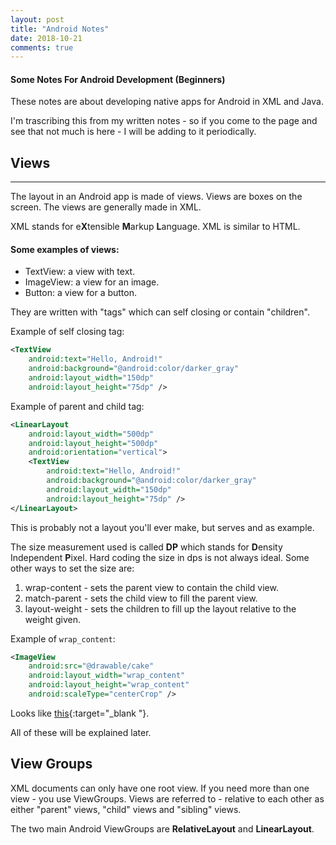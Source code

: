 ```yaml
---
layout: post
title: "Android Notes"
date: 2018-10-21
comments: true
---
```


#### Some Notes For Android Development (Beginners)

These notes are about developing native apps for Android in XML and Java.

I'm trascribing this from my written notes - so if you come to the page and see that not much is here - I will be adding to it periodically.

## Views
---


The layout in an Android app is made of views. Views are  boxes on the screen. The views are generally made in XML.

XML stands for e**X**tensible **M**arkup **L**anguage. XML is similar to HTML.

#### Some examples of views:

- TextView: a view with text.
- ImageView: a view for an image.
- Button: a view for a button.

They are written with "tags" which can self closing or contain "children".

Example of self closing tag:

```xml
<TextView
    android:text="Hello, Android!"
    android:background="@android:color/darker_gray"
    android:layout_width="150dp"
    android:layout_height="75dp" />
```

Example of parent and child tag:

```xml
<LinearLayout
    android:layout_width="500dp"
    android:layout_height="500dp"
    android:orientation="vertical">
    <TextView
        android:text="Hello, Android!"
    	android:background="@android:color/darker_gray"
    	android:layout_width="150dp"
    	android:layout_height="75dp" />
</LinearLayout>
```


This is probably not a layout you'll ever make, but serves and as example.

The size measurement used is called **DP** which stands for **D**ensity Independent **P**ixel. Hard coding the size in dps is not always ideal. Some other ways to set the size are:

1. wrap-content - sets the parent view to contain the child view.
2. match-parent - sets the child view to fill the parent view.
3. layout-weight - sets the children to fill up the layout relative to the weight given.

Example of `wrap_content`:

```xml
<ImageView
    android:src="@drawable/cake"
    android:layout_width="wrap_content"
    android:layout_height="wrap_content"
    android:scaleType="centerCrop" />
```

Looks like [this](https://labs.udacity.com/android-visualizer/?_ga=1.81874070.1429176437.1469538580#/android/text-view){:target="_blank  "}.

All of these will be explained later.

## View Groups

XML documents can only have one root view. If you need more than one view - you use ViewGroups. Views are referred to - relative to each other as either "parent" views, "child" views and "sibling" views.

The two main Android ViewGroups are **RelativeLayout** and **LinearLayout**.